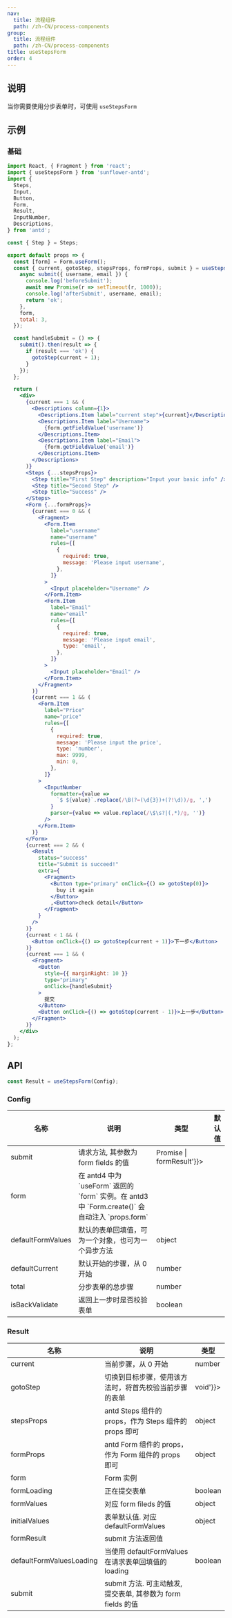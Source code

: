 ```yaml
---
nav:
  title: 流程组件
  path: /zh-CN/process-components
group:
  title: 流程组件
  path: /zh-CN/process-components
title: useStepsForm
order: 4
---
```


## 说明

当你需要使用分步表单时，可使用 `useStepsForm`

## 示例

### 基础

```jsx
import React, { Fragment } from 'react';
import { useStepsForm } from 'sunflower-antd';
import {
  Steps,
  Input,
  Button,
  Form,
  Result,
  InputNumber,
  Descriptions,
} from 'antd';

const { Step } = Steps;

export default props => {
  const [form] = Form.useForm();
  const { current, gotoStep, stepsProps, formProps, submit } = useStepsForm({
    async submit({ username, email }) {
      console.log('beforeSubmit');
      await new Promise(r => setTimeout(r, 1000));
      console.log('afterSubmit', username, email);
      return 'ok';
    },
    form,
    total: 3,
  });

  const handleSubmit = () => {
    submit().then(result => {
      if (result === 'ok') {
        gotoStep(current + 1);
      }
    });
  };

  return (
    <div>
      {current === 1 && (
        <Descriptions column={1}>
          <Descriptions.Item label="current step">{current}</Descriptions.Item>
          <Descriptions.Item label="Username">
            {form.getFieldValue('username')}
          </Descriptions.Item>
          <Descriptions.Item label="Email">
            {form.getFieldValue('email')}
          </Descriptions.Item>
        </Descriptions>
      )}
      <Steps {...stepsProps}>
        <Step title="First Step" description="Input your basic info" />
        <Step title="Second Step" />
        <Step title="Success" />
      </Steps>
      <Form {...formProps}>
        {current === 0 && (
          <Fragment>
            <Form.Item
              label="username"
              name="username"
              rules={[
                {
                  required: true,
                  message: 'Please input username',
                },
              ]}
            >
              <Input placeholder="Username" />
            </Form.Item>
            <Form.Item
              label="Email"
              name="email"
              rules={[
                {
                  required: true,
                  message: 'Please input email',
                  type: 'email',
                },
              ]}
            >
              <Input placeholder="Email" />
            </Form.Item>
          </Fragment>
        )}
        {current === 1 && (
          <Form.Item
            label="Price"
            name="price"
            rules={[
              {
                required: true,
                message: 'Please input the price',
                type: 'number',
                max: 9999,
                min: 0,
              },
            ]}
          >
            <InputNumber
              formatter={value =>
                `$ ${value}`.replace(/\B(?=(\d{3})+(?!\d))/g, ',')
              }
              parser={value => value.replace(/\$\s?|(,*)/g, '')}
            />
          </Form.Item>
        )}
      </Form>
      {current === 2 && (
        <Result
          status="success"
          title="Submit is succeed!"
          extra={
            <Fragment>
              <Button type="primary" onClick={() => gotoStep(0)}>
                buy it again
              </Button>
              ,<Button>check detail</Button>
            </Fragment>
          }
        />
      )}
      {current < 1 && (
        <Button onClick={() => gotoStep(current + 1)}>下一步</Button>
      )}
      {current === 1 && (
        <Fragment>
          <Button
            style={{ marginRight: 10 }}
            type="primary"
            onClick={handleSubmit}
          >
            提交
          </Button>
          <Button onClick={() => gotoStep(current - 1)}>上一步</Button>
        </Fragment>
      )}
    </div>
  );
};
```

## API

```js
const Result = useStepsForm(Config);
```

### Config

<table>
  <thead>
    <tr>
      <th>名称</th>
      <th>说明</th>
      <th>类型</th>
      <th>默认值</th>
    </tr>
  </thead>
  <tbody>
    <tr>
      <td>submit</td>
      <td>请求方法, 其参数为 form fields 的值</td>
      <td dangerouslySetInnerHTML={{__html: '(formValues) => Promise<formResult> | formResult'}}></td>
      <td></td>
    </tr>
    <tr>
      <td>form</td>
      <td>在 antd4 中为 `useForm` 返回的 `form` 实例。在 antd3 中 `Form.create()` 会自动注入 `props.form`</td>
      <td></td>
      <td></td>
    </tr>
    <tr>
      <td>defaultFormValues</td>
      <td>默认的表单回填值，可为一个对象，也可为一个异步方法</td>
      <td>object</td>
      <td dangerouslySetInnerHTML={{__html: '{}'}}></td>
    </tr>
    <tr>
      <td>defaultCurrent</td>
      <td>默认开始的步骤，从 0 开始</td>
      <td>number</td>
      <td dangerouslySetInnerHTML={{__html: '0'}}></td>
    </tr>
    <tr>
      <td>total</td>
      <td>分步表单的总步骤</td>
      <td>number</td>
      <td></td>
    </tr>
    <tr>
      <td>isBackValidate</td>
      <td>返回上一步时是否校验表单</td>
      <td>boolean</td>
      <td dangerouslySetInnerHTML={{__html: 'true'}}></td>
    </tr>
  </tbody>
</table>

### Result

<table>
  <thead>
    <tr>
      <th>名称</th>
      <th>说明</th>
      <th>类型</th>
    </tr>
  </thead>
  <tbody>
    <tr>
      <td>current</td>
      <td>当前步骤，从 0 开始</td>
      <td>number</td>
    </tr>
    <tr>
      <td>gotoStep</td>
      <td>切换到目标步骤，使用该方法时，将首先校验当前步骤的表单</td>
      <td dangerouslySetInnerHTML={{__html: '(step: number) => void'}}></td>
    </tr>
    <tr>
      <td>stepsProps</td>
      <td>antd Steps 组件的 props，作为 Steps 组件的 props 即可</td>
      <td>object</td>
    </tr>
    <tr>
      <td>formProps</td>
      <td>antd Form 组件的 props，作为 Form 组件的 props 即可</td>
      <td>object</td>
    </tr>
    <tr>
      <td>form</td>
      <td>Form 实例</td>
      <td></td>
    </tr>
    <tr>
      <td>formLoading</td>
      <td>正在提交表单</td>
      <td>boolean</td>
    </tr>
    <tr>
      <td>formValues</td>
      <td>对应 form fileds 的值</td>
      <td>object</td>
    </tr>
    <tr>
      <td>initialValues</td>
      <td>表单默认值. 对应 defaultFormValues</td>
      <td>object</td>
    </tr>
    <tr>
      <td>formResult</td>
      <td>submit 方法返回值</td>
      <td></td>
    </tr>
    <tr>
      <td>defaultFormValuesLoading</td>
      <td>当使用 defaultFormValues 在请求表单回填值的 loading</td>
      <td>boolean</td>
    </tr>
    <tr>
      <td>submit</td>
      <td>submit 方法. 可主动触发, 提交表单, 其参数为 form fields 的值</td>
      <td></td>
    </tr>
  </tbody>
</table>
